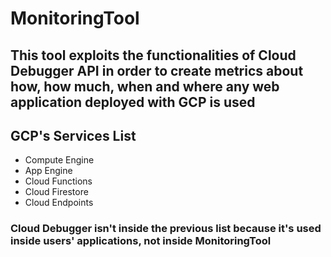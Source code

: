 # MonitoringTool
## This tool exploits the functionalities of Cloud Debugger API in order to create metrics about how, how much, when and where any web application deployed with GCP is used
## GCP's Services List
- Compute Engine
- App Engine
- Cloud Functions
- Cloud Firestore
- Cloud Endpoints
### Cloud Debugger isn't inside the previous list because it's used inside users' applications, not inside MonitoringTool


